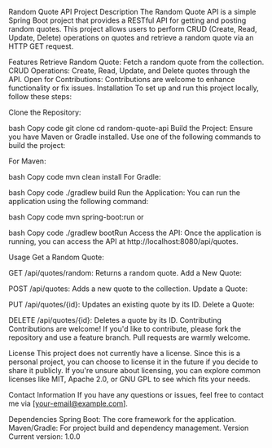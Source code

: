 Random Quote API
Project Description
The Random Quote API is a simple Spring Boot project that provides a RESTful API for getting and posting random quotes. This project allows users to perform CRUD (Create, Read, Update, Delete) operations on quotes and retrieve a random quote via an HTTP GET request.

Features
Retrieve Random Quote: Fetch a random quote from the collection.
CRUD Operations: Create, Read, Update, and Delete quotes through the API.
Open for Contributions: Contributions are welcome to enhance functionality or fix issues.
Installation
To set up and run this project locally, follow these steps:

Clone the Repository:

bash
Copy code
git clone <repository-url>
cd random-quote-api
Build the Project: Ensure you have Maven or Gradle installed. Use one of the following commands to build the project:

For Maven:

bash
Copy code
mvn clean install
For Gradle:

bash
Copy code
./gradlew build
Run the Application: You can run the application using the following command:

bash
Copy code
mvn spring-boot:run
or

bash
Copy code
./gradlew bootRun
Access the API: Once the application is running, you can access the API at http://localhost:8080/api/quotes.

Usage
Get a Random Quote:

GET /api/quotes/random: Returns a random quote.
Add a New Quote:

POST /api/quotes: Adds a new quote to the collection.
Update a Quote:

PUT /api/quotes/{id}: Updates an existing quote by its ID.
Delete a Quote:

DELETE /api/quotes/{id}: Deletes a quote by its ID.
Contributing
Contributions are welcome! If you'd like to contribute, please fork the repository and use a feature branch. Pull requests are warmly welcome.

License
This project does not currently have a license. Since this is a personal project, you can choose to license it in the future if you decide to share it publicly. If you're unsure about licensing, you can explore common licenses like MIT, Apache 2.0, or GNU GPL to see which fits your needs.

Contact Information
If you have any questions or issues, feel free to contact me via [your-email@example.com].

Dependencies
Spring Boot: The core framework for the application.
Maven/Gradle: For project build and dependency management.
Version
Current version: 1.0.0

